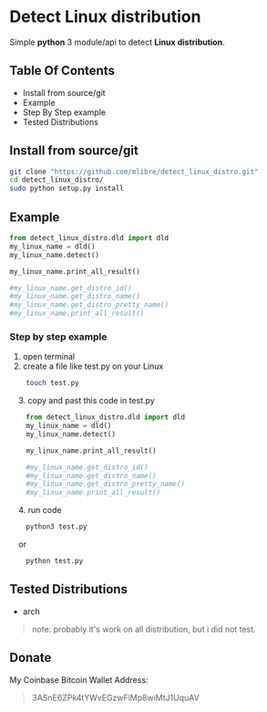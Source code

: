 # Detect Linux distribution
Simple **python** 3 module/api to detect **Linux distribution**.

## Table Of Contents
* Install from source/git
* Example
* Step By Step example
* Tested Distributions

## Install from source/git
~~~bash
git clone "https://github.com/mlibre/detect_linux_distro.git"
cd detect_linux_distro/
sudo python setup.py install
~~~

## Example  
~~~python
from detect_linux_distro.dld import dld
my_linux_name = dld()
my_linux_name.detect()

my_linux_name.print_all_result()

#my_linux_name.get_distro_id()
#my_linux_name.get_distro_name()
#my_linux_name.get_distro_pretty_name()
#my_linux_name.print_all_result()
~~~


### Step by step example
1. open terminal
2. create a file like test.py on your Linux
~~~bash
    touch test.py
~~~
&nbsp;&nbsp;&nbsp;&nbsp;3. copy and past this code in test.py
~~~python
    from detect_linux_distro.dld import dld
    my_linux_name = dld()
    my_linux_name.detect()

    my_linux_name.print_all_result()

    #my_linux_name.get_distro_id()
    #my_linux_name.get_distro_name()
    #my_linux_name.get_distro_pretty_name()
    #my_linux_name.print_all_result()
~~~
&nbsp;&nbsp;&nbsp;&nbsp;4. run code
~~~python
    python3 test.py
~~~
&nbsp;&nbsp;&nbsp;&nbsp;or
~~~python
    python test.py
~~~
## Tested Distributions
* arch

>note: probably it's work on all distribution, but i did not test.

## Donate
My Coinbase Bitcoin Wallet Address:
> 3ASnE6ZPk4tYWvEGzwFiMp8wiMtJ1UquAV